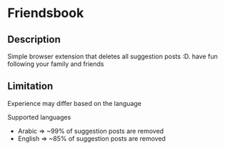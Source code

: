 # Friendsbook

## Description
Simple browser extension that deletes all suggestion posts :D.
have fun following your family and friends

## Limitation
Experience may differ based on the language

Supported languages
- Arabic => ~99% of suggestion posts are removed
- English => ~85% of suggestion posts are removed
